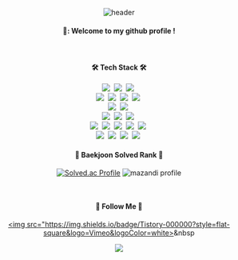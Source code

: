 <div align="center">
  
  ![header](https://capsule-render.vercel.app/api?type=waving&color=gradient&height=230&section=header&text=tngus2sh&fontSize=90&fontAlignY=35)
  
  #### 👋: Welcome to my github profile !
  
  <br/>
  
  #### 🛠️ Tech Stack 🛠️
  <p align="center">
  <img src="https://img.shields.io/badge/Java-007396?style=for-the-badge&logo=Java&logoColor=white"/>&nbsp
  <img src="https://img.shields.io/badge/Python-3766AB?style=for-the-badge&logo=Python&logoColor=white"/>&nbsp 
  <img src="https://img.shields.io/badge/c++-00599C?style=for-the-badge&logo=c%2B%2B&logoColor=white">&nbsp
  <br>
  <img src="https://img.shields.io/badge/Javascript-ffb13b?style=for-the-badge&logo=javascript&logoColor=white"/>&nbsp 
  <img src="https://img.shields.io/badge/HTML5-E34F26?style=for-the-badge&logo=HTML5&logoColor=white">&nbsp 
  <img src="https://img.shields.io/badge/CSS3-1572B6?style=for-the-badge&logo=CSS3&logoColor=white">&nbsp 
  <img src="https://img.shields.io/badge/bootstrap-7952B3?style=for-the-badge&logo=bootstrap&logoColor=white">&nbsp
  <br>
  <img src="https://img.shields.io/badge/react-61DAFB?style=for-the-badge&logo=react&logoColor=black">&nbsp 
  <img src="https://img.shields.io/badge/vue.js-4FC08D?style=for-the-badge&logo=vue.js&logoColor=white">&nbsp 
  <br>
  <img src="https://img.shields.io/badge/Spring-6DB33F?style=for-the-badge&logo=Spring&logoColor=white"/>&nbsp
  <img src="https://img.shields.io/badge/SpringBoot-6DB33F?style=for-the-badge&logo=SpringBoot&logoColor=white"/>&nbsp 
  <img src="https://img.shields.io/badge/flask-000000?style=for-the-badge&logo=flask&logoColor=white">&nbsp 
  <br>
  <img src="https://img.shields.io/badge/Mysql-E6B91E?style=for-the-badge&logo=MySql&logoColor=white"/>&nbsp 
  <img src="https://img.shields.io/badge/linux-FCC624?style=for-the-badge&logo=linux&logoColor=black">&nbsp 
  <img src="https://img.shields.io/badge/AWS-232F3E?style=for-the-badge&logo=AmazonAWS&logoColor=white"/>&nbsp 
  <img src="https://img.shields.io/badge/Docker-2496ED?style=for-the-badge&logo=Docker&logoColor=white"/>&nbsp
  <img src="https://img.shields.io/badge/Kubernetes-326CE5?style=for-the-badge&logo=Kubernetes&logoColor=white"/>&nbsp 
  <br>
  <img src="https://img.shields.io/badge/Eclipse-2C2255?style=for-the-badge&logo=Eclipse%20IDE&logoColor=white">&nbsp
  <img src="https://img.shields.io/badge/github-181717?style=for-the-badge&logo=github&logoColor=white">&nbsp
  <img src="https://img.shields.io/badge/git-F05032?style=for-the-badge&logo=git&logoColor=white">&nbsp
  <img src="https://img.shields.io/badge/VSCode-007ACC?style=for-the-badge&logo=VisualStudioCode&logoColor=white">&nbsp
    
  <br/>
    
  #### 🥇 Baekjoon Solved Rank 🥇
    
  [![Solved.ac Profile](http://mazassumnida.wtf/api/v2/generate_badge?boj=ssuhyeon98)](https://solved.ac/ssuhyeon98/) ![mazandi profile](http://mazandi.herokuapp.com/api?handle=ssuhyeon98&theme=warm)
  
 <br/>
    
 #### 🚀 Follow Me 🚀
    
 <a href="https://pie8.tistory.com"><img src="https://img.shields.io/badge/Tistory-000000?style=flat-square&logo=Vimeo&logoColor=white></a>&nbsp
   
<a href="mailto:ssuhyeon98@gmail.com"><img src="https://img.shields.io/badge/Mail.Ru-005FF9?style=flat-square&logo=Email&logoColor=white&link=mailto:ssuhyeon98@gmail.com"/></a>
    
</div>
